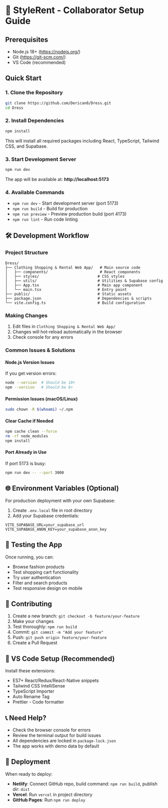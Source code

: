 # 🚀 StyleRent - Collaborator Setup Guide

## Prerequisites
- Node.js 18+ (https://nodejs.org/)
- Git (https://git-scm.com/)
- VS Code (recommended)

## Quick Start

### 1. Clone the Repository
```bash
git clone https://github.com/Derican0/Dress.git
cd Dress
```

### 2. Install Dependencies
```bash
npm install
```
This will install all required packages including React, TypeScript, Tailwind CSS, and Supabase.

### 3. Start Development Server
```bash
npm run dev
```
The app will be available at: **http://localhost:5173**

### 4. Available Commands
- `npm run dev` - Start development server (port 5173)
- `npm run build` - Build for production
- `npm run preview` - Preview production build (port 4173)
- `npm run lint` - Run code linting

## 🛠 Development Workflow

### Project Structure
```
Dress/
├── Clothing Shopping & Rental Web App/   # Main source code
│   ├── components/                       # React components
│   ├── styles/                          # CSS styles
│   ├── utils/                           # Utilities & Supabase config
│   ├── App.tsx                          # Main app component
│   └── main.tsx                         # Entry point
├── public/                              # Static assets
├── package.json                         # Dependencies & scripts
└── vite.config.ts                       # Build configuration
```

### Making Changes
1. Edit files in `Clothing Shopping & Rental Web App/`
2. Changes will hot-reload automatically in the browser
3. Check console for any errors

### Common Issues & Solutions

#### Node.js Version Issues
If you get version errors:
```bash
node --version  # Should be 18+
npm --version   # Should be 8+
```

#### Permission Issues (macOS/Linux)
```bash
sudo chown -R $(whoami) ~/.npm
```

#### Clear Cache if Needed
```bash
npm cache clean --force
rm -rf node_modules
npm install
```

#### Port Already in Use
If port 5173 is busy:
```bash
npm run dev -- --port 3000
```

## 🌐 Environment Variables (Optional)

For production deployment with your own Supabase:
1. Create `.env.local` file in root directory
2. Add your Supabase credentials:
```
VITE_SUPABASE_URL=your_supabase_url
VITE_SUPABASE_ANON_KEY=your_supabase_anon_key
```

## 📱 Testing the App

Once running, you can:
- Browse fashion products
- Test shopping cart functionality
- Try user authentication
- Filter and search products
- Test responsive design on mobile

## 🤝 Contributing

1. Create a new branch: `git checkout -b feature/your-feature`
2. Make your changes
3. Test thoroughly: `npm run build`
4. Commit: `git commit -m "Add your feature"`
5. Push: `git push origin feature/your-feature`
6. Create a Pull Request

## 🔧 VS Code Setup (Recommended)

Install these extensions:
- ES7+ React/Redux/React-Native snippets
- Tailwind CSS IntelliSense
- TypeScript Importer
- Auto Rename Tag
- Prettier - Code formatter

## 📞 Need Help?

- Check the browser console for errors
- Review the terminal output for build issues
- All dependencies are locked in `package-lock.json`
- The app works with demo data by default

## 🚀 Deployment

When ready to deploy:
- **Netlify**: Connect GitHub repo, build command: `npm run build`, publish dir: `dist`
- **Vercel**: Run `vercel` in project directory
- **GitHub Pages**: Run `npm run deploy`
